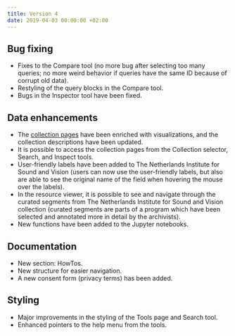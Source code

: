 ```yaml
---
title: Version 4
date: 2019-04-03 00:00:00 +02:00
---
```


## Bug fixing

- Fixes to the Compare tool (no more bug after selecting too many queries; no more weird behavior if queries have the same ID because of corrupt old data).
- Restyling of the query blocks in the Compare tool.
- Bugs in the Inspector tool have been fixed.

## Data enhancements

- The [collection pages](https://mediasuitedata.clariah.nl/) have been enriched with visualizations, and the collection descriptions have been updated. 
- It is possible to access the collection pages from the Collection selector, Search, and Inspect tools.
- User-friendly labels have been added to The Netherlands Institute for Sound and Vision (users can now use the user-friendly labels, but also are able to see the original name of the field when hovering the mouse over the labels).
- In the resource viewer, it is possible to see and navigate through the curated segments from The Netherlands Institute for Sound and Vision collection (curated segments are parts of a program which have been selected and annotated more in detail by the archivists).
- New functions have been added to the Jupyter notebooks.

## Documentation

- New section: HowTos.
- New structure for easier navigation.
- A new consent form (privacy terms) has been added.

## Styling

- Major improvements in the styling of the Tools page and Search tool.
- Enhanced pointers to the help menu from the tools.

